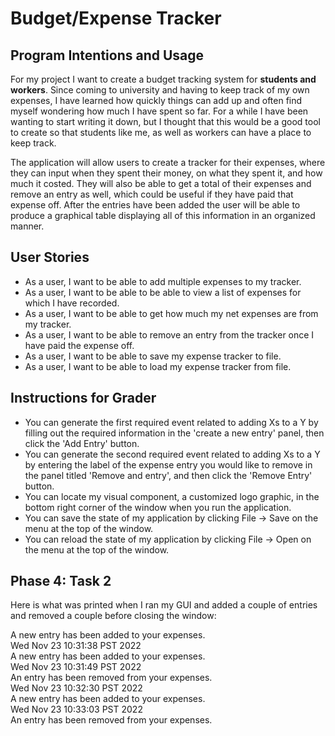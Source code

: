 # Budget/Expense Tracker

## Program Intentions and Usage

For my project I want to create a budget tracking system for **students and workers**. 
Since coming to university and having to keep track of my own expenses, I have learned how quickly things can add up
and often find myself wondering how much I have spent so far. For a while I have been wanting to start 
writing it down, but I thought that this would be a good tool to create so that students like me, as well as workers
can have a place to keep track.

The application will allow users to create a tracker for their expenses, where they can input when they spent their 
money, on what they spent it, and how much it costed. They will also be able to get a total of their expenses and remove
an entry as well, which could be useful if they have paid that expense off. After the entries have been added the user 
will be able to produce a graphical table displaying all of this information in an organized manner. 


## User Stories
- As a user, I want to be able to add multiple expenses to my tracker.
- As a user, I want to be able to be able to view a list of expenses for which I have recorded.
- As a user, I want to be able to get how much my net expenses are from my tracker.
- As a user, I want to be able to remove an entry from the tracker once I have paid the expense off. 
- As a user, I want to be able to save my expense tracker to file.
- As a user, I want to be able to load my expense tracker from file.

## Instructions for Grader
- You can generate the first required event related to adding Xs to a Y by filling out the required information in the
  'create a new entry' panel, then click the 'Add Entry' button.
- You can generate the second required event related to adding Xs to a Y by entering the label of the expense entry you
  would like to remove in the panel titled 'Remove and entry', and then click the 'Remove Entry' button. 
- You can locate my visual component, a customized logo graphic, in the bottom right corner of the window when you run
  the application.
- You can save the state of my application by clicking File -> Save on the menu at the top of the window.
- You can reload the state of my application by clicking File -> Open on the menu at the top of the window.

## Phase 4: Task 2
Here is what was printed when I ran my GUI and added a couple of entries and removed a couple before closing the window:

A new entry has been added to your expenses. \
Wed Nov 23 10:31:38 PST 2022 \
A new entry has been added to your expenses. \
Wed Nov 23 10:31:49 PST 2022 \
An entry has been removed from your expenses. \
Wed Nov 23 10:32:30 PST 2022 \
A new entry has been added to your expenses. \
Wed Nov 23 10:33:03 PST 2022 \
An entry has been removed from your expenses.